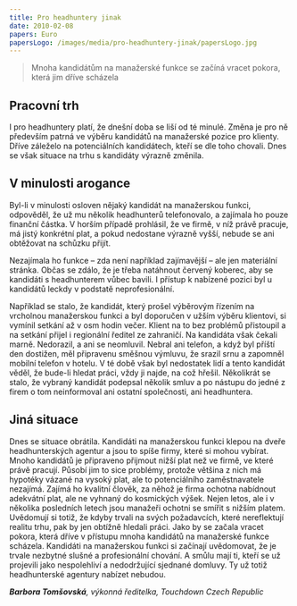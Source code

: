 ```yaml
---
title: Pro headhuntery jinak
date: 2010-02-08
papers: Euro
papersLogo: /images/media/pro-headhuntery-jinak/papersLogo.jpg
---
```

> Mnoha kandidátům na manažerské funkce se začíná vracet pokora, která jim dříve scházela

## Pracovní trh

I pro headhuntery platí, že dnešní doba se liší od té minulé. Změna je pro ně především patrná ve výběru kandidátů na manažerské pozice pro klienty. Dříve záleželo na potenciálních kandidátech, kteří se dle toho chovali. Dnes se však situace na trhu s kandidáty výrazně změnila.

## V minulosti arogance

Byl-li v minulosti osloven nějaký kandidát na manažerskou funkci, odpověděl, že už mu několik headhunterů telefonovalo, a zajímala ho pouze finanční částka. V horším případě prohlásil, že ve firmě, v níž právě pracuje, má jistý konkrétní plat, a pokud nedostane výrazně vyšší, nebude se ani obtěžovat na schůzku přijít.

Nezajímala ho funkce – zda není například zajímavější – ale jen materiální stránka. Občas se zdálo, že je třeba natáhnout červený koberec, aby se kandidáti s headhunterem vůbec bavili. I přístup k nabízené pozici byl u kandidátů leckdy v podstatě neprofesionální.

Například se stalo, že kandidát, který prošel výběrovým řízením na vrcholnou manažerskou funkci a byl doporučen v užším výběru klientovi, si vymínil setkání až v osm hodin večer. Klient na to bez problémů přistoupil a na setkání přijel i regionální ředitel ze zahraničí. Na kandidáta však čekali marně. Nedorazil, a ani se neomluvil. Nebral ani telefon, a když byl příští den dostižen, měl připravenu směšnou výmluvu, že srazil srnu a zapomněl mobilní telefon v hotelu. V té době však byl nedostatek lidí a tento kandidát věděl, že bude-li hledat práci, vždy ji najde, na což hřešil. Několikrát se stalo, že vybraný kandidát podepsal několik smluv a po nástupu do jedné z firem o tom neinformoval ani ostatní společnosti, ani headhuntera.

## Jiná situace

Dnes se situace obrátila. Kandidáti na manažerskou funkci klepou na dveře headhunterských agentur a jsou to spíše firmy, které si mohou vybírat. Mnoho kandidátů je připraveno přijmout nižší plat než ve firmě, ve které právě pracují. Působí jim to sice problémy, protože většina z nich má hypotéky vázané na vysoký plat, ale to potenciálního zaměstnavatele nezajímá. Zajímá ho kvalitní člověk, za něhož je firma ochotna nabídnout adekvátní plat, ale ne vyhnaný do kosmických výšek. Nejen letos, ale i v několika posledních letech jsou manažeři ochotni se smířit s nižším platem. Uvědomují si totiž, že kdyby trvali na svých požadavcích, které nereflektují realitu trhu, pak by jen obtížně hledali práci. Jako by se začala vracet pokora, která dříve v přístupu mnoha kandidátů na manažerské funkce scházela. Kandidáti na manažerskou funkci si začínají uvědomovat, že je trvale nezbytné slušné a profesionální chování. A smůlu mají ti, kteří se už projevili jako nespolehliví a nedodržující sjednané domluvy. Ty už totiž headhunterské agentury nabízet nebudou.

***Barbora Tomšovská**, výkonná ředitelka, Touchdown Czech Republic*
